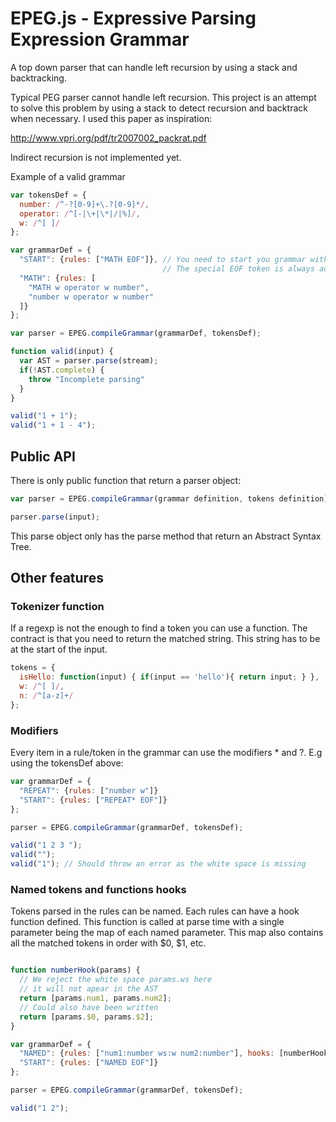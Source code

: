 EPEG.js - Expressive Parsing Expression Grammar
================================================

A top down parser that can handle left recursion by using a stack and backtracking.

Typical PEG parser cannot handle left recursion.
This project is an attempt to solve this problem by using a stack to detect recursion
and backtrack when necessary. I used this paper as inspiration:

http://www.vpri.org/pdf/tr2007002_packrat.pdf

Indirect recursion is not implemented yet.

Example of a valid grammar

```javascript
var tokensDef = {
  number: /^-?[0-9]+\.?[0-9]*/,
  operator: /^[-|\+|\*|/|%]/,
  w: /^[ ]/
};

var grammarDef = {
  "START": {rules: ["MATH EOF"]}, // You need to start you grammar with the START rule.
                                  // The special EOF token is always added automatically by the token parser.
  "MATH": {rules: [
    "MATH w operator w number",
    "number w operator w number"
  ]}
};

var parser = EPEG.compileGrammar(grammarDef, tokensDef);

function valid(input) {
  var AST = parser.parse(stream);
  if(!AST.complete) {
    throw "Incomplete parsing"
  }
}

valid("1 + 1");
valid("1 + 1 - 4");
```

## Public API

There is only public function that return a parser object:

```javascript
var parser = EPEG.compileGrammar(grammar definition, tokens definition);

parser.parse(input);
```

This parse object only has the parse method that return an Abstract Syntax Tree.

## Other features

### Tokenizer function

If a regexp is not the enough to find a token you can use a function.
The contract is that you need to return the matched string. This string
has to be at the start of the input.

```javascript
tokens = {
  isHello: function(input) { if(input == 'hello'){ return input; } },
  w: /^[ ]/,
  n: /^[a-z]+/
};
```

### Modifiers

Every item in a rule/token in the grammar can use the modifiers * and ?. E.g using the tokensDef above:

```javascript
var grammarDef = {
  "REPEAT": {rules: ["number w"]}
  "START": {rules: ["REPEAT* EOF"]}
};

parser = EPEG.compileGrammar(grammarDef, tokensDef);

valid("1 2 3 ");
valid("");
valid("1"); // Should throw an error as the white space is missing
```

### Named tokens and functions hooks

Tokens parsed in the rules can be named. Each rules can have a hook function defined. This
function is called at parse time with a single parameter being the map of each named parameter.
This map also contains all the matched tokens in order with $0, $1, etc.

```javascript

function numberHook(params) {
  // We reject the white space params.ws here
  // it will not apear in the AST
  return [params.num1, params.num2];
  // Could also have been written
  return [params.$0, params.$2];
}

var grammarDef = {
  "NAMED": {rules: ["num1:number ws:w num2:number"], hooks: [numberHook]},
  "START": {rules: ["NAMED EOF"]}
};

parser = EPEG.compileGrammar(grammarDef, tokensDef);

valid("1 2");
```

